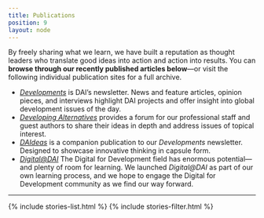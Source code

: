 ```yaml
---
title: Publications
position: 9
layout: node
---
```


By freely sharing what we learn, we have built a reputation as thought leaders who translate good ideas into action and action into results. You can **browse through our recently published articles below**—or visit the following individual publication sites for a full archive.

* _[Developments](http://dai-global-developments.com/developments/)_ is DAI’s newsletter. News and feature articles, opinion pieces, and interviews highlight DAI projects and offer insight into global development issues of the day.
* _[Developing Alternatives](http://dai-global-developments.com/developing-alternatives/)_ provides a forum for our professional staff and guest authors to share their ideas in depth and address issues of topical interest.
* _[DAIdeas](http://dai-global-developments.com/daideas/)_ is a companion publication to our _Developments_ newsletter. Designed to showcase innovative thinking in capsule form.
* _[Digital@DAI](http://dai-global-digital.com)_ The Digital for Development field has enormous potential—and plenty of room for learning. We launched _Digital@DAI_ as part of our own learning process, and we hope to engage the Digital for Development community as we find our way forward.
<hr>
{% include stories-list.html %}
{% include stories-filter.html %}
